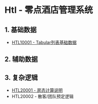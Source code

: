 # Htl - 零点酒店管理系统

## 1. 基础数据

* [HTL10001 - Tabular列表基础数据](/projects/hotel-system/11basic-data/11tabular-data.md)

## 2. 辅助数据

## 3. 复杂逻辑

* [HTL20001 - 房态计算说明](/projects/hotel-system/htl20001-fang-tai-ji-suan-shuo-ming.md)
* HTL20002 - 散客/团队预定逻辑



